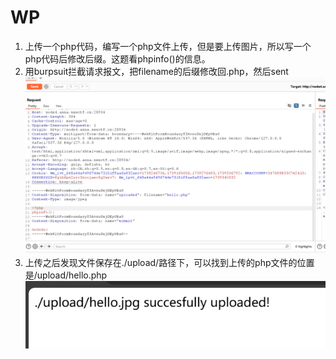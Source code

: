 # WP  
1. 上传一个php代码，编写一个php文件上传，但是要上传图片，所以写一个php代码后修改后缀。这题看phpinfo()的信息。  
2. 用burpsuit拦截请求报文，把filename的后缀修改回.php，然后sent  
![alt text](image.png)  
3. 上传之后发现文件保存在./upload/路径下，可以找到上传的php文件的位置是/upload/hello.php
![alt text](image-1.png)
